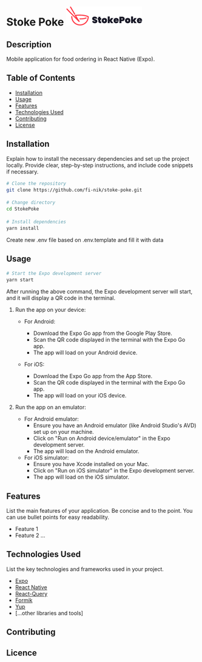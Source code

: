 # Stoke Poke ![logo.png](logo.png)

## Description

Mobile application for food ordering in React Native (Expo).

## Table of Contents

- [Installation](#installation)
- [Usage](#usage)
- [Features](#features)
- [Technologies Used](#technologies-used)
- [Contributing](#contributing)
- [License](#license)

## Installation

Explain how to install the necessary dependencies and set up the project locally. Provide clear, step-by-step instructions, and include code snippets if necessary.

```bash
# Clone the repository
git clone https://github.com/fi-nik/stoke-poke.git

# Change directory
cd StokePoke

# Install dependencies
yarn install
````

Create new .env file based on .env.template and fill it with data


## Usage
```bash
# Start the Expo development server
yarn start
```
After running the above command, the Expo development server will start, and it will display a QR code in the terminal.

1. Run the app on your device:
   * For Android:
     * Download the Expo Go app from the Google Play Store. 
     * Scan the QR code displayed in the terminal with the Expo Go app. 
     * The app will load on your Android device.

   * For iOS:
     * Download the Expo Go app from the App Store. 
     * Scan the QR code displayed in the terminal with the Expo Go app. 
     * The app will load on your iOS device.
   
2. Run the app on an emulator:
   * For Android emulator:
     * Ensure you have an Android emulator (like Android Studio's AVD) set up on your machine. 
     * Click on "Run on Android device/emulator" in the Expo development server. 
     * The app will load on the Android emulator.
   * For iOS simulator:
     * Ensure you have Xcode installed on your Mac. 
     * Click on "Run on iOS simulator" in the Expo development server. 
     * The app will load on the iOS simulator.

## Features
List the main features of your application. Be concise and to the point. You can use bullet points for easy readability.

- Feature 1
- Feature 2
...

## Technologies Used
List the key technologies and frameworks used in your project.
- [Expo](https://expo.dev/)
- [React Native](https://reactnative.dev/)
- [React-Query](https://tanstack.com/)
- [Formik](https://formik.org/)
- [Yup](https://github.com/jquense/yup)
- [...other libraries and tools]


## Contributing

## Licence
